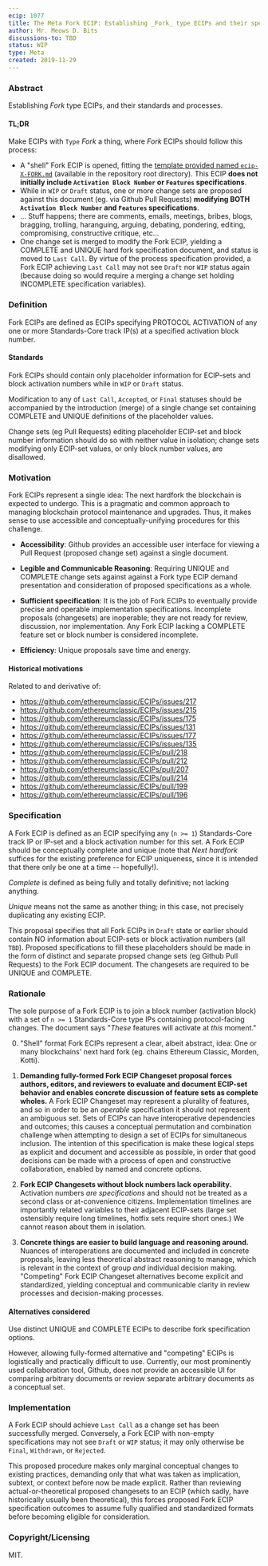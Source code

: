 ```yaml
---
ecip: 1077
title: The Meta Fork ECIP: Establishing _Fork_ type ECIPs and their specifications and processes
author: Mr. Meows D. Bits
discussions-to: TBD
status: WIP
type: Meta
created: 2019-11-29
---
```


### Abstract

Establishing _Fork_ type ECIPs, and their standards and processes.

#### TL;DR

Make ECIPs with `Type` _Fork_ a thing, where _Fork_ ECIPs should follow this process:
- A "shell" Fork ECIP is opened, fitting the [template provided named `ecip-X-FORK.md`](../ecip-X-FORK.md) (available in the repository root directory). This ECIP __does not initially include `Activation Block Number` or `Features` specifications__.
- While in `WIP` or `Draft` status, one or more change sets are proposed against this document (eg. via Github Pull Requests) __modifying BOTH `Activation Block Number` and `Features` specifications__.
- ... Stuff happens; there are comments, emails, meetings, bribes, blogs, bragging, trolling, haranguing, arguing, debating, pondering, editing, compromising, constructive critique, etc...
- One change set is merged to modify the Fork ECIP, yielding a COMPLETE and UNIQUE hard fork specification document, and status is moved to `Last Call`. By virtue of the process specification provided, a Fork ECIP achieving `Last Call` may not see `Draft` nor `WIP` status again (because doing so would require a merging a change set holding INCOMPLETE specification variables). 

### Definition

Fork ECIPs are defined as ECIPs specifying PROTOCOL ACTIVATION of any one or more Standards-Core track IP(s) at a specified activation block number.

#### Standards

Fork ECIPs should contain only placeholder information for ECIP-sets and block activation numbers while in `WIP` or `Draft` status. 

Modification to any of `Last Call`, `Accepted`, or `Final` statuses should be accompanied by the introduction (merge) of a single change set containing COMPLETE and UNIQUE definitions of the placeholder values.

Change sets (eg Pull Requests) editing placeholder ECIP-set and block number information should do so with neither value in isolation; change sets modifying only ECIP-set values, or only block number values, are disallowed.

### Motivation

Fork ECIPs represent a single idea: The next hardfork the blockchain is expected to undergo. This is a pragmatic and common approach to managing blockchain protocol maintenance and upgrades. 
Thus, it makes sense to use accessible and conceptually-unifying procedures for this challenge.

- __Accessibility__: Github provides an accessible user interface for viewing a Pull Request (proposed change set) against a single document.

- __Legible and Communicable Reasoning__: Requiring UNIQUE and COMPLETE change sets against against a Fork type ECIP demand presentation and consideration of proposed specifications as a whole.

- __Sufficient specification__: It is the job of Fork ECIPs to eventually provide precise and operable implementation specifications. Incomplete proposals (changesets) are inoperable; they are not ready for review, discussion, nor implementation. Any Fork ECIP lacking a COMPLETE feature set or block number is considered incomplete.

- __Efficiency__: Unique proposals save time and energy.

#### Historical motivations

Related to and derivative of:

- https://github.com/ethereumclassic/ECIPs/issues/217
- https://github.com/ethereumclassic/ECIPs/issues/215
- https://github.com/ethereumclassic/ECIPs/issues/175
- https://github.com/ethereumclassic/ECIPs/issues/131
- https://github.com/ethereumclassic/ECIPs/issues/177
- https://github.com/ethereumclassic/ECIPs/issues/135
- https://github.com/ethereumclassic/ECIPs/pull/218
- https://github.com/ethereumclassic/ECIPs/pull/212
- https://github.com/ethereumclassic/ECIPs/pull/207
- https://github.com/ethereumclassic/ECIPs/pull/214
- https://github.com/ethereumclassic/ECIPs/pull/199
- https://github.com/ethereumclassic/ECIPs/pull/196

### Specification

A Fork ECIP is defined as an ECIP specifying any (`n >= 1`) Standards-Core track IP or IP-set and a block activation number for this set. A Fork ECIP should be conceptually complete and unique (note that _Next hardfork_ suffices for the existing preference for ECIP uniqueness, since it is intended that there only be one at a time -- hopefully!).

_Complete_ is defined as being fully and totally definitive; not lacking anything.

_Unique_ means not the same as another thing; in this case, not precisely duplicating any existing ECIP.

This proposal specifies that all Fork ECIPs in `Draft` state or earlier should contain NO information about ECIP-sets or block activation numbers (all `TBD`). Proposed specifications to fill these placeholders should be made in the form of distinct and separate propsed change sets (eg Github Pull Requests) to the Fork ECIP document. The changesets are required to be UNIQUE and COMPLETE.

### Rationale

The sole purpose of a Fork ECIP is to join a block number (activation block) with a set of `n >= 1` Standards-Core type IPs containing protocol-facing changes. The document says "_These_ features will activate at _this_ moment."

0. "Shell" format Fork ECIPs represent a clear, albeit abstract, idea: One or many blockchains' next hard fork (eg. chains Ethereum Classic, Morden, Kotti).

1. __Demanding fully-formed Fork ECIP Changeset proposal forces authors, editors, and reviewers to evaluate and document ECIP-set behavior and enables concrete discussion of feature sets as complete wholes.__ A Fork ECIP Changeset may represent a plurality of features, and so in order to be an _operable_ specification it should not represent an ambiguous set. Sets of ECIPs can have interoperative dependencies and outcomes; this causes a conceptual permutation and combination challenge when attempting to design a set of ECIPs for simultaneous inclusion. The intention of this specification is make these logical steps as explicit and document and accessible as possible, in order that good decisions can be made with a process of open and constructive collaboration, enabled by named and concrete options.

2. __Fork ECIP Changesets without block numbers lack operability.__ Activation numbers _are specifications_ and should not be treated as a second class or at-convenience citizens. Implementation timelines are importantly related variables to their adjacent ECIP-sets (large set ostensibly require long timelines, hotfix sets require short ones.) We cannot reason about them in isolation.

3. __Concrete things are easier to build language and reasoning around.__ Nuances of interoperations are documented and included in concrete proposals, leaving less theoretical abstract reasoning to manage, which is relevant in the context of group _and_ individual decision making. "Competing" Fork ECIP Changeset alternatives become explicit and standardized, yielding conceptual and communicable clarity in review processes and decision-making processes.

#### Alternatives considered

Use distinct UNIQUE and COMPLETE ECIPs to describe fork specification options.

However, allowing fully-formed alternative and "competing" ECIPs is logistically and practically difficult to use. 
Currently, our most prominently used collaboration tool, Github, does not provide an accessible UI for comparing arbitrary documents or review separate arbitrary documents as a conceptual set.

### Implementation

A Fork ECIP should achieve `Last Call` as a change set has been successfully merged. Conversely, a Fork ECIP with non-empty specifications may not see `Draft` or `WIP` status; it may only otherwise be `Final`, `Withdrawn`, or `Rejected`.

This proposed procedure makes only marginal conceptual changes to existing practices, demanding only that what was taken as implication, subtext, or context before now be made explicit. Rather than reviewing actual-or-theoretical proposed changesets to an ECIP (which sadly, have historically usually been theoretical), this forces proposed Fork ECIP specification outcomes to assume fully qualified and standardized formats before becoming eligible for consideration. 

### Copyright/Licensing

MIT.

